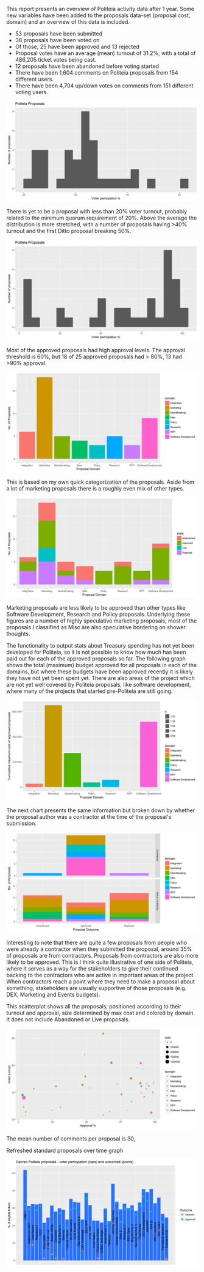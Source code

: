 This report presents an overview of Politeia activity data after 1 year. Some new variables have been added to the proposals data-set (proposal cost, domain) and an overview of this data is included.

- 53 proposals have been submitted 
- 38 proposals have been voted on
- Of those, 25 have been approved and 13 rejected
- Proposal votes have an average (mean) turnout of 31.2%, with a total of 486,205 ticket votes being cast.
- 12 proposals have been abandoned before voting started 
- There have been 1,604 comments on Politeia proposals from 154 different users.
- There have been 4,704  up/down votes on comments from  151  different voting users.



![](Politeia-proposals-participation.png)

There is yet to be a proposal with less than 20% voter turnout, probably related to the minimum quorum requirement of 20%. Above the average the distribution is more stretched, with a number of proposals having >40% turnout and the first Ditto proposal breaking 50%. 

![](Politeia-proposals-approval.png)

Most of the approved proposals had high approval levels. The approval threshold is 60%, but 18 of 25 approved proposals had > 80%, 13 had >90% approval.



![](Politeia-proposals-domain.png)

This is based on my own quick categorization of the proposals. Aside from a lot of marketing proposals there is a roughly even mix of other types.

![](Politeia-proposals-domain-state.png)

Marketing proposals are less likely to be approved than other types like Software Development, Research and Policy proposals. Underlying these figures are a number of highly speculative marketing proposals, most of the proposals I classified as Misc are also speculative bordering on shower thoughts.

The functionality to output stats about Treasury spending has not yet been developed for Politeia, so it is not possible to know how much has been paid out for each of the approved proposals so far. The following graph shows the total (maximum) budget approved for all proposals in each of the domains, but where these budgets have been approved recently it is likely they have not yet been spent yet. There are also areas of the project which are not yet well covered by Politeia proposals, like software development, where many of the projects that started pre-Politeia are still going.



![](Politeia-proposals-domain-maxcost.png)

The next chart presents the same information but broken down by whether the proposal author was a contractor at the time of the proposal's submission.

![](Politeia-proposals-contractor-domain.png)

Interesting to note that there are quite a few proposals from people who were already a contractor when they submitted the proposal, around 35% of proposals are from contractors. Proposals from contractors are also more likely to be approved. This is I think quite illustrative of one side of Politeia, where it serves as a way for the stakeholders to give their continued backing to the contractors who are active in important areas of the project. When contractors reach a point where they need to make a proposal about something, stakeholders are usually supportive of those proposals (e.g. DEX, Marketing and Events budgets). 

This scatterplot shows all the proposals, positioned according to their turnout and approval, size determined by max cost and colored by domain. It does not include Abandoned or Live proposals.

![](Politeia-proposals-scatterplot.png)

The mean number of comments per proposal is 30, 

Refreshed standard proposals over time graph

![](proposal-participation-and-approval-in-order.png)